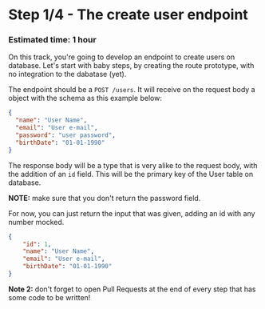 # Step 1/4 - The create user endpoint

### Estimated time: 1 hour

On this track, you're going to develop an endpoint to create users on database. Let's start with baby steps, by creating the route prototype, with no integration to the dabatase (yet).

The endpoint should be a `POST /users`. It will receive on the request body a object with the schema as this example below:

```json
{
  "name": "User Name",
  "email": "User e-mail",
  "password": "user password",
  "birthDate": "01-01-1990"
}
```

The response body will be a type that is very alike to the request body, with the addition of an `id` field. This will be the primary key of the User table on database.

**NOTE:** make sure that you don't return the password field.

For now, you can just return the input that was given, adding an id with any number mocked.

```json
{
    "id": 1,
    "name": "User Name",
    "email": "User e-mail",
    "birthDate": "01-01-1990"
}
```

**Note 2:** don't forget to open Pull Requests at the end of every step that has some code to be written!
